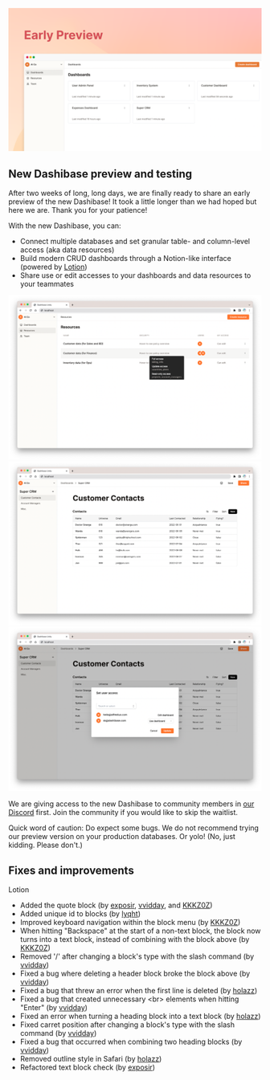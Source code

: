 ![New Dashibase](../assets/2022-08-preview.png)

## New Dashibase preview and testing

After two weeks of long, long days, we are finally ready to share an early preview of the new Dashibase! It took a little longer than we had hoped but here we are. Thank you for your patience!

With the new Dashibase, you can:

- Connect multiple databases and set granular table- and column-level access (aka data resources)
- Build modern CRUD dashboards through a Notion-like interface (powered by [Lotion](https://github.com/dashibase/lotion))
- Share use or edit accesses to your dashboards and data resources to your teammates

![New Dashibase - Resources](../assets/2022-08-preview-resources.png)
![New Dashibase - Dashboard](../assets/2022-08-preview-dashboard.png)
![New Dashibase - Access](../assets/2022-08-preview-access.png)

We are giving access to the new Dashibase to community members in [our Discord](https://discord.gg/rUw2snFeUZ) first. Join the community if you would like to skip the waitlist.  

Quick word of caution: Do expect some bugs. We do not recommend trying our preview version on your production databases. Or yolo! (No, just kidding. Please don't.)

## Fixes and improvements

Lotion

- Added the quote block (by [exposir](https://github.com/Dashibase/lotion/pull/32), [vvidday](https://github.com/Dashibase/lotion/pull/34), and [KKKZ0Z](https://github.com/Dashibase/lotion/pull/37))
- Added unique id to blocks (by [lyqht](https://github.com/Dashibase/lotion/pull/45))
- Improved keyboard navigation within the block menu (by [KKKZ0Z](https://github.com/Dashibase/lotion/pull/21))
- When hitting "Backspace" at the start of a non-text block, the block now turns into a text block, instead of combining with the block above (by [KKKZ0Z](https://github.com/Dashibase/lotion/pull/38))
- Removed '/' after changing a block's type with the slash command (by [vvidday](https://github.com/Dashibase/lotion/pull/33))
- Fixed a bug where deleting a header block broke the block above (by [vvidday](https://github.com/Dashibase/lotion/pull/23))
- Fixed a bug that threw an error when the first line is deleted (by [holazz](https://github.com/Dashibase/lotion/pull/24))
- Fixed a bug that created unnecessary \<br> elements when hitting "Enter" (by [vvidday](https://github.com/Dashibase/lotion/pull/26))
- Fixed an error when turning a heading block into a text block (by [holazz](https://github.com/Dashibase/lotion/pull/31))
- Fixed carret position after changing a block's type with the slash command (by [vvidday](https://github.com/Dashibase/lotion/pull/33))
- Fixed a bug that occurred when combining two heading blocks (by [vvidday](https://github.com/Dashibase/lotion/pull/36))
- Removed outline style in Safari (by [holazz](https://github.com/Dashibase/lotion/pull/28))
- Refactored text block check (by [exposir](https://github.com/Dashibase/lotion/pull/44))
